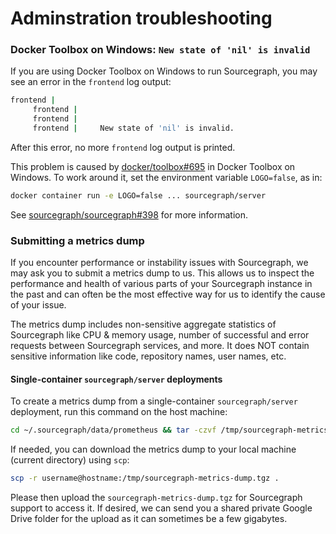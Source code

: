 # Adminstration troubleshooting

### Docker Toolbox on Windows: `New state of 'nil' is invalid`

If you are using Docker Toolbox on Windows to run Sourcegraph, you may see an error in the `frontend` log output:

```bash
frontend |
     frontend |
     frontend |
     frontend |     New state of 'nil' is invalid.
```

After this error, no more `frontend` log output is printed.

This problem is caused by [docker/toolbox#695](https://github.com/docker/toolbox/issues/695#issuecomment-356218801) in Docker Toolbox on Windows. To work around it, set the environment variable `LOGO=false`, as in:

```bash
docker container run -e LOGO=false ... sourcegraph/server
```

See [sourcegraph/sourcegraph#398](https://github.com/sourcegraph/sourcegraph/issues/398) for more information.

### Submitting a metrics dump

If you encounter performance or instability issues with Sourcegraph, we may ask you to submit a metrics dump to us. This allows us to inspect the performance and health of various parts of your Sourcegraph instance in the past and can often be the most effective way for us to identify the cause of your issue.

The metrics dump includes non-sensitive aggregate statistics of Sourcegraph like CPU & memory usage, number of successful and error requests between Sourcegraph services, and more. It does NOT contain sensitive information like code, repository names, user names, etc.

#### Single-container `sourcegraph/server` deployments

To create a metrics dump from a single-container `sourcegraph/server` deployment, run this command on the host machine:

```sh
cd ~/.sourcegraph/data/prometheus && tar -czvf /tmp/sourcegraph-metrics-dump.tgz .
```

If needed, you can download the metrics dump to your local machine (current directory) using `scp`:

```sh
scp -r username@hostname:/tmp/sourcegraph-metrics-dump.tgz .
```

Please then upload the `sourcegraph-metrics-dump.tgz` for Sourcegraph support to access it. If desired, we can send you a shared private Google Drive folder for the upload as it can sometimes be a few gigabytes.
